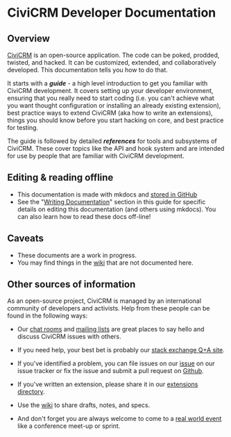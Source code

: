 CiviCRM Developer Documentation
===============================

Overview
--------

[CiviCRM](https://civicrm.org) is an open-source application. The code can be
poked, prodded, twisted, and hacked. It can be customized, extended, and
collaboratively developed. This documentation tells you how to do that.

It starts with a ***guide*** - a high level introduction to get you familiar
with CiviCRM development. It covers setting up your developer environment,
ensuring that you really need to start coding (i.e. you can't achieve what you
want thought configuration or installing an already existing extension), best
practice ways to extend CiviCRM (aka how to write an extensions), things you
should know before you start hacking on core, and best practice for testing.

The guide is followed by detailed ***references*** for tools and subsystems
of CiviCRM. These cover topics like the API and hook system and are intended
for use by people that are familiar with CiviCRM development.

Editing & reading offline
-------------------------

-   This documentation is made with mkdocs and
    [stored in GitHub](https://github.com/civicrm/civicrm-dev-docs)
-   See the "[Writing Documentation](documentation.md)" section in this guide
    for specific details on editing this documentation (and others using
    mkdocs). You can also learn how to read these docs off-line!

Caveats
-------

-   These documents are a work in progress.
-   You may find things in the
    [wiki](http://wiki.civicrm.org/confluence/display/CRMDOC/Develop)
    that are not documented here.

Other sources of information
------------------------------

As an open-source project, CiviCRM is managed by an international community of
developers and activists. Help from these people can be found in the following
ways:

-   Our [chat rooms](https://chat.civicrm.org/) and
    [mailing lists](http://lists.civicrm.org/lists/info/civicrm-dev) are great
    places to say hello and discuss CiviCRM issues with others.

-   If you need help, your best bet is probably our
    [stack exchange Q+A site](http://civicrm.stackexchange.com/).

-   If you've identified a problem, you can file issues on our
    [issue](http://issues.civicrm.org/) on our issue tracker or fix the issue
    and submit a pull request on
    [Github](https://github.com/civicrm/civicrm-core/).

-   If you've written an extension, please share it in our
    [extensions directory](https://civicrm.org).

-   Use the [wiki](http://wiki.civicrm.org/confluence/display/CRM/CiviCRM+Wiki)
    to share drafts, notes, and specs.

-   And don't forget you are always welcome to come to a
    [real world event](https://civicrm.org/events) like a conference meet-up
    or sprint.
